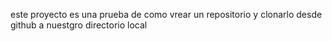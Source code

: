 este proyecto es una prueba de como vrear un repositorio y clonarlo desde github a nuestgro directorio local

